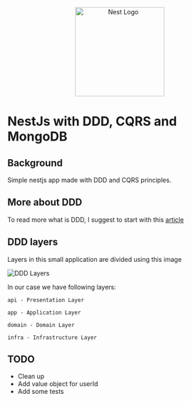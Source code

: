 <p align="center">
  <a href="http://nestjs.com/" target="blank"><img src="https://nestjs.com/img/logo_text.svg" width="200" alt="Nest Logo" /></a>
</p>

# NestJs with DDD, CQRS and MongoDB

## Background

Simple nestjs app made with DDD and CQRS principles.

## More about DDD

To read more what is DDD, I suggest to start with this [article](https://thedomaindrivendesign.io/what-is-ddd/)

## DDD layers

Layers in this small application are divided using this image

![DDD Layers](https://miro.medium.com/max/536/1*npa_vJrIfMXOROOwyVsTsw.png 'DDD Layers')

In our case we have following layers:

```
api - Presentation Layer

app - Application Layer

domain - Domain Layer

infra - Infrastructure Layer
```

## TODO
- Clean up
- Add value object for userId
- Add some tests